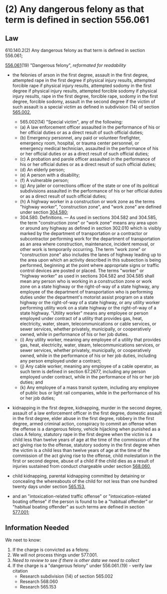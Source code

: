 # (2)  Any dangerous felony as that term is defined in section 556.061

## Law

610.140.2(2) Any dangerous felony as that term is defined in section 556.061;

[556.061](https://www.revisor.mo.gov/main/OneSection.aspx?section=556.061)(19) "Dangerous felony", *reformated for readability*

* the felonies of arson in the first degree, assault in the first degree, attempted rape in the first degree if physical injury results, attempted forcible rape if physical injury results, attempted sodomy in the first degree if physical injury results, attempted forcible sodomy if physical injury results, rape in the first degree, forcible rape, sodomy in the first degree, forcible sodomy, assault in the second degree if the victim of such assault is a special victim as defined in subdivision (14) of section [565.002](https://www.revisor.mo.gov/main/OneSection.aspx?section=565.002), 
  * 565.002(14)  "Special victim", any of the following:
   * (a)  A law enforcement officer assaulted in the performance of his or her official duties or as a direct result of such official duties;
   * (b)  Emergency personnel, any paid or volunteer firefighter, emergency room, hospital, or trauma center personnel, or emergency medical technician, assaulted in the performance of his or her official duties or as a direct result of such official duties;
   * (c)  A probation and parole officer assaulted in the performance of his or her official duties or as a direct result of such official duties;
   * (d)  An elderly person;
   * (e)  A person with a disability;
   * (f)  A vulnerable person;
   * (g)  Any jailer or corrections officer of the state or one of its political subdivisions assaulted in the performance of his or her official duties or as a direct result of such official duties;
   * (h)  A highway worker in a construction or work zone as the terms "highway worker", "construction zone", and "work zone" are defined under section [304.580](https://www.revisor.mo.gov/main/OneSection.aspx?section=304.580);
   * 304.580.  Definitions. — As used in sections 304.582 and 304.585, the term "construction zone" or "work zone" means any area upon or around any highway as defined in section 302.010 which is visibly marked by the department of transportation or a contractor or subcontractor performing work for the department of transportation as an area where construction, maintenance, incident removal, or other work is temporarily occurring.  The term "work zone" or "construction zone" also includes the lanes of highway leading up to the area upon which an activity described in this subsection is being performed, beginning at the point where appropriate signs or traffic control devices are posted or placed.  The terms "worker" or "highway worker" as used in sections 304.582 and 304.585 shall mean any person who is working in a construction zone or work zone on a state highway or the right-of-way of a state highway, any employee of the department of transportation who is performing duties under the department's motorist assist program on a state highway or the right-of-way of a state highway, or any utility worker performing utility work on a state highway or the right-of-way of a state highway.  "Utility worker" means any employee or person employed under contract of a utility that provides gas, heat, electricity, water, steam, telecommunications or cable services, or sewer services, whether privately, municipally, or cooperatively owned, while in performance of his or her job duties.
   * (i)  Any utility worker, meaning any employee of a utility that provides gas, heat, electricity, water, steam, telecommunications services, or sewer services, whether privately, municipally, or cooperatively owned, while in the performance of his or her job duties, including any person employed under a contract;
   * (j)  Any cable worker, meaning any employee of a cable operator, as such term is defined in section 67.2677, including any person employed under contract, while in the performance of his or her job duties; and
   * (k)  Any employee of a mass transit system, including any employee of public bus or light rail companies, while in the performance of his or her job duties;


* kidnapping in the first degree, kidnapping, murder in the second degree, assault of a law enforcement officer in the first degree, domestic assault in the first degree, elder abuse in the first degree, robbery in the first degree, armed criminal action, conspiracy to commit an offense when the offense is a dangerous felony, vehicle hijacking when punished as a class A felony, statutory rape in the first degree when the victim is a child less than twelve years of age at the time of the commission of the act giving rise to the offense, statutory sodomy in the first degree when the victim is a child less than twelve years of age at the time of the commission of the act giving rise to the offense, child molestation in the first or second degree, abuse of a child if the child dies as a result of injuries sustained from conduct chargeable under section [568.060](https://www.revisor.mo.gov/main/OneSection.aspx?section=568.060), 
* child kidnapping, parental kidnapping committed by detaining or concealing the whereabouts of the child for not less than one hundred twenty days under section [565.153](https://www.revisor.mo.gov/main/OneSection.aspx?section=565.153), 
* and an "intoxication-related traffic offense" or "intoxication-related boating offense" if the person is found to be a "habitual offender" or "habitual boating offender" as such terms are defined in section [577.001](https://www.revisor.mo.gov/main/OneSection.aspx?section=577.001);





## Information Needed

We neet to know:

1. If the charge is convicted as a felony.
2. We will not process things under 577.001.
3. *Need to review to see if there is other data we need to collect*
4. If the charge is a "dangerous felony" under 556.061.(19) - verify law citation
    *  Research subdivision (14) of section 565.002
    *  Research 568.060
    *  Research 565.153
    

